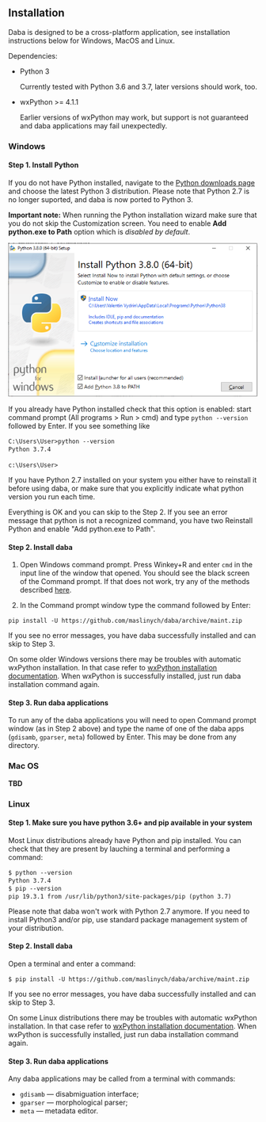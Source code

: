 ## Installation

Daba is designed to be a cross-platform application, see installation
instructions below for Windows, MacOS and Linux.

Dependencies: 

* Python 3
 
  Currently tested with Python 3.6 and 3.7, later versions should work, too.

* wxPython >= 4.1.1 
 
  Earlier versions of wxPython may work, but support is not
  guaranteed and daba applications may fail unexpectedly.

### Windows

#### Step 1. Install Python

If you do not have Python installed, navigate to the [Python
   downloads page](https://www.python.org/downloads/windows/) and
   choose the latest Python 3 distribution. Please note that Python 2.7 
   is no longer suported, and daba is now ported to Python 3.
   
**Important note:** When running the Python installation wizard make
sure that you do not skip the Customization screen. You need to enable
**Add python.exe to Path** option which is *disabled by default*. 

![Customize python screen](./python-path.png)

If you already have Python installed check that this option is
enabled: start command prompt (All programs > Run > cmd) and type 
`python --version` followed by Enter. If you see something like 

```
C:\Users\User>python --version
Python 3.7.4

c:\Users\User>
```

If you have Python 2.7 installed on your system you either have to reinstall it
before using daba, or make sure that you explicitly indicate what python
version you run each time.

Everything is OK and you can skip to the Step 2. If you see an
error message that python is not a recognized command, you have two
Reinstall Python and enable "Add python.exe to Path".
   
#### Step 2. Install daba

1. Open Windows command prompt. Press Winkey+R and enter `cmd` in the
   input line of the window that opened. You should see the black
   screen of the Command prompt. If that does not work, try any of the
   methods described
   [here](https://www.lifewire.com/how-to-open-command-prompt-2618089). 
   
2. In the Command prompt window type the command followed by Enter:

```
pip install -U https://github.com/maslinych/daba/archive/maint.zip
```

If you see no error messages, you have daba successfully installed and
can skip to Step 3.

On some older Windows versions there may be troubles with automatic wxPython
installation. In that case refer to [wxPython installation
documentation](https://www.wxpython.org/pages/downloads/). 
When wxPython is successfully installed, just run daba installation
command again.

#### Step 3. Run daba applications

To run any of the daba applications you will need to open Command
prompt window (as in Step 2 above) and type the name of one of the
daba apps (`gdisamb`, `gparser`, `meta`) followed by Enter. This may
be done from any directory.



### Mac OS

**TBD**

### Linux

#### Step 1. Make sure you have python 3.6+ and pip available in your system

Most Linux distributions already have Python and pip installed. You
can check that they are present by lauching a terminal and performing
a command:

```
$ python --version
Python 3.7.4
$ pip --version
pip 19.3.1 from /usr/lib/python3/site-packages/pip (python 3.7)
```

Please note that daba won't work with Python 2.7 anymore. If you need to
install Python3 and/or pip, use standard package management system of
your distribution. 

#### Step 2. Install daba

Open a terminal and enter a command:

```
$ pip install -U https://github.com/maslinych/daba/archive/maint.zip
```

If you see no error messages, you have daba successfully installed and
can skip to Step 3.

On some Linux distributions there may be troubles with automatic
wxPython installation. In that case refer to [wxPython installation
documentation](https://www.wxpython.org/pages/downloads/).  When
wxPython is successfully installed, just run daba installation command
again.

#### Step 3. Run daba applications

Any daba applications may be called from a terminal with commands: 

* `gdisamb` — disabmiguation interface;
* `gparser` — morphological parser;
* `meta` — metadata editor.


